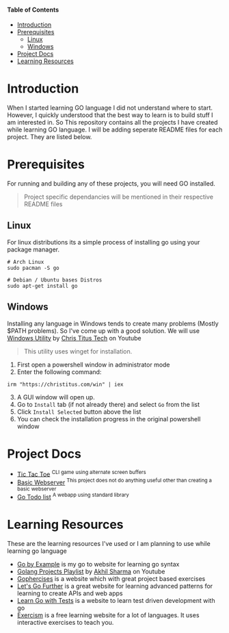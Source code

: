 #### Table of Contents

- [Introduction](#introduction)<br>
- [Prerequisites](#prerequisites)<br>
  - [Linux](#linux)
  - [Windows](#windows)
- [Project Docs](#project-docs)<br>
- [Learning Resources](#learning-resources)<br>

# Introduction

When I started learning GO language I did not understand where to start. However, I quickly understood that the best way to learn is to build stuff I am interested in. So This repository contains all the projects I have created while learning GO language. I will be adding seperate README files for each project. They are listed below.

# Prerequisites

For running and building any of these projects, you will need GO installed.

> Project specific dependancies will be mentioned in their respective README files

## Linux

For linux distributions its a simple process of installing go using your package manager.

```
# Arch Linux
sudo pacman -S go
```

```
# Debian / Ubuntu bases Distros
sudo apt-get install go
```

## Windows

Installing any language in Windows tends to create many problems (Mostly $PATH problems). So I've come up with a good solution. We will use [Windows Utility](https://github.com/ChrisTitusTech/winutil) by [Chris Titus Tech](https://www.youtube.com/@ChrisTitusTech) on Youtube

> This utility uses winget for installation.

1. First open a powershell window in administrator mode
2. Enter the following command:

```
irm "https://christitus.com/win" | iex
```

3. A GUI window will open up.
4. Go to `Install` tab (if not already there) and select `Go` from the list
5. Click `Install Selected` button above the list
6. You can check the installation progress in the original powershell window

# Project Docs

- [Tic Tac Toe](TicTacToe/README.md) <sup>CLI game using alternate screen buffers</sup>
- [Basic Webserver](go-webserver/README.md) <sup>This project does not do anything useful other than creating a basic webserver</sup>
- [Go Todo list](go-todolist/README.md) <sup>A webapp using standard library</sup>

# Learning Resources

These are the learning resources I've used or I am planning to use while learning go language

- [Go by Example](https://gobyexample.com/) is my go to website for learning go syntax
- [Golang Projects Playlist](https://youtube.com/playlist?list=PL5dTjWUk_cPYztKD7WxVFluHvpBNM28N9&si=H8EVRUZRGPX6UqxJ) by [Akhil Sharma](https://www.youtube.com/@AkhilSharmaTech) on Youtube
- [Gophercises](https://gophercises.com/) is a website which with great project based exercises
- [Let's Go Further](https://lets-go-further.alexedwards.net/) is a great website for learning advanced patterns for learning to create APIs and web apps
- [Learn Go with Tests](https://quii.gitbook.io/learn-go-with-tests) is a website to learn test driven development with go
- [Exercism](https://www.exercism.org) is a free learning website for a lot of languages. It uses interactive exercises to teach you.
